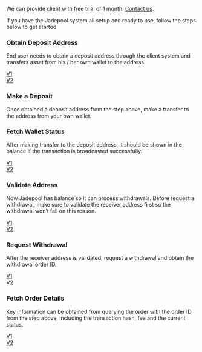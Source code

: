 We can provide client with free trial of 1 month. [Contact us](contact.html). 

If you have the Jadepool system all setup and ready to use, follow the steps below to get started.

### Obtain Deposit Address

End user needs to obtain a deposit address through the client system and transfers asset from his / her own wallet to the address. 

[V1](https://nbltrust.github.io/jadepool-api-docs/#create-single-address)
<br>
[V2](https://nbltrust.github.io/jadepool-api-docs/#create-single-address-2)

### Make a Deposit
Once obtained a deposit address from the step above, make a transfer to the address from your own wallet. 

### Fetch Wallet Status
After making transfer to the deposit address, it should be shown in the balance if the transaction is broadcasted successfully.

[V1](https://nbltrust.github.io/jadepool-api-docs/#fetch-wallet-status)
<br>
[V2](https://nbltrust.github.io/jadepool-api-docs/#fetch-wallet-status-2)

### Validate Address
Now Jadepool has balance so it can process withdrawals. Before request a withdrawal, make sure to validate the receiver address first so the withdrawal won’t fail on this reason.

[V1](https://nbltrust.github.io/jadepool-api-docs/#validate-address)
<br>
[V2](https://nbltrust.github.io/jadepool-api-docs/#validate-address-2)

### Request Withdrawal
After the receiver address is validated, request a withdrawal and obtain the withdrawal order ID. 

[V1](https://nbltrust.github.io/jadepool-api-docs/#request-withdrawal)
<br>
[V2](https://nbltrust.github.io/jadepool-api-docs/#request-withdrawal-2)

### Fetch Order Details
Key information can be obtained from querying the order with the order ID from the step above, including the transaction hash, fee and the current status. 

[V1](https://nbltrust.github.io/jadepool-api-docs/#fetch-order)
<br>
[V2](https://nbltrust.github.io/jadepool-api-docs/#fetch-order-2)
